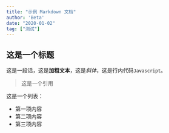 ```yaml
---
title: "示例 Markdown 文档"
author: 'Beta'
date: "2020-01-02"
tag: ["测试"]
---
```


## 这是一个标题
这是一段话，这是**加粗文本**，这是*斜体*，这是行内代码`Javascript`。

> 这是一个引用

这是一个列表：
* 第一项内容
* 第二项内容
* 第三项内容
